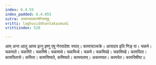 ```yaml
---
index: 6.4.55
index_padded: 6.4.055
sutra: अयामन्ताल्वाय्येत्न्विष्णुषु
vritti: laghusiddhantakaumudi
vrittiindex: 528

---
```

आम् अन्त आलु आय्य इत्नु इष्णु एषु णेरयादेशः स्यात्। कामायाञ्चक्रे। आयादय इति णिङ् वा। चकमे। चकमाते। चकमिरे। चकमिषे। चकमाथे। चकमिध्वे। चकमे। चकमिवहे। चकमिमहे। कामयिता। कामयितासे। कमिता। कामयिष्यते, कमिष्यते। कामयताम्। अकामयत। कामयेत। कामयिषीष्ट॥
